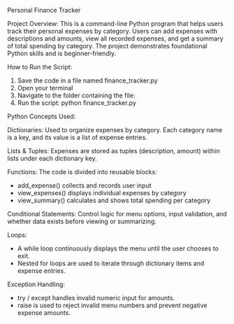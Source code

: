 Personal Finance Tracker 

Project Overview:
This is a command-line Python program that helps users track their personal expenses by category. Users can add expenses with descriptions and amounts, view all recorded expenses, and get a summary of total spending by category. The project demonstrates foundational Python skills and is beginner-friendly.

How to Run the Script:
1. Save the code in a file named finance_tracker.py
2. Open your terminal
3. Navigate to the folder containing the file:
4. Run the script:
   python finance_tracker.py

Python Concepts Used:

Dictionaries: Used to organize expenses by category. Each category name is a key, and its value is a list of expense entries.

Lists & Tuples: Expenses are stored as tuples (description, amount) within lists under each dictionary key.

Functions: The code is divided into reusable blocks:
  - add_expense() collects and records user input
  - view_expenses() displays individual expenses by category
  - view_summary() calculates and shows total spending per category
    
Conditional Statements: Control logic for menu options, input validation, and whether data exists before viewing or summarizing.

Loops:
  - A while loop continuously displays the menu until the user chooses to exit.
  - Nested for loops are used to iterate through dictionary items and expense entries.

Exception Handling:
  - try / except handles invalid numeric input for amounts.
  - raise is used to reject invalid menu numbers and prevent negative expense amounts.

